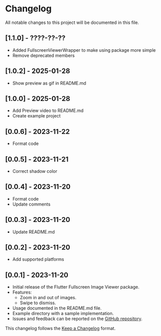 # Changelog

All notable changes to this project will be documented in this file.
## [1.1.0] - ????-??-??
- Added FullscreenViewerWrapper to make using package more simple
- Remove deprecated members

## [1.0.2] - 2025-01-28
- Show preview as gif in README.md

## [1.0.0] - 2025-01-28
- Add Preview video to README.md
- Create example project

## [0.0.6] - 2023-11-22
- Format code

## [0.0.5] - 2023-11-21
- Correct shadow color

## [0.0.4] - 2023-11-20
- Format code
- Update comments

## [0.0.3] - 2023-11-20
- Update README.md

## [0.0.2] - 2023-11-20
- Add supported platforms

## [0.0.1] - 2023-11-20
- Initial release of the Flutter Fullscreen Image Viewer package.
- Features:
    - Zoom in and out of images.
    - Swipe to dismiss.
- Usage documented in the README.md file.
- Example directory with a sample implementation.
- Issues and feedback can be reported on the [GitHub repository](https://github.com/anisovdev/flutter-image-fullscreen-viewer).

This changelog follows the [Keep a Changelog](https://keepachangelog.com/en/1.0.0/) format.